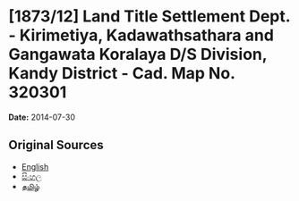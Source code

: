 # [1873/12] Land Title Settlement Dept. - Kirimetiya, Kadawathsathara and Gangawata Koralaya D/S Division, Kandy District - Cad. Map No. 320301

**Date:** 2014-07-30

## Original Sources

- [English](https://documents.gov.lk/view/extra-gazettes/2014/7/1873-12_E.pdf)
- [සිංහල](https://documents.gov.lk/view/extra-gazettes/2014/7/1873-12_S.pdf)
- [தமிழ்](https://documents.gov.lk/view/extra-gazettes/2014/7/1873-12_T.pdf)
